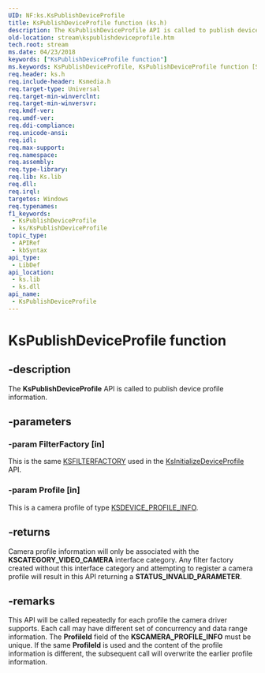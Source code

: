```yaml
---
UID: NF:ks.KsPublishDeviceProfile
title: KsPublishDeviceProfile function (ks.h)
description: The KsPublishDeviceProfile API is called to publish device profile information.
old-location: stream\kspublishdeviceprofile.htm
tech.root: stream
ms.date: 04/23/2018
keywords: ["KsPublishDeviceProfile function"]
ms.keywords: KsPublishDeviceProfile, KsPublishDeviceProfile function [Streaming Media Devices], ks/KsPublishDeviceProfile, stream.kspublishdeviceprofile
req.header: ks.h
req.include-header: Ksmedia.h
req.target-type: Universal
req.target-min-winverclnt: 
req.target-min-winversvr: 
req.kmdf-ver: 
req.umdf-ver: 
req.ddi-compliance: 
req.unicode-ansi: 
req.idl: 
req.max-support: 
req.namespace: 
req.assembly: 
req.type-library: 
req.lib: Ks.lib
req.dll: 
req.irql: 
targetos: Windows
req.typenames: 
f1_keywords:
 - KsPublishDeviceProfile
 - ks/KsPublishDeviceProfile
topic_type:
 - APIRef
 - kbSyntax
api_type:
 - LibDef
api_location:
 - ks.lib
 - ks.dll
api_name:
 - KsPublishDeviceProfile
---
```


# KsPublishDeviceProfile function


## -description

The <b>KsPublishDeviceProfile</b> API is called to publish device profile information.

## -parameters

### -param FilterFactory [in]


This is the same <a href="/windows-hardware/drivers/ddi/ks/ns-ks-_ksfilterfactory">KSFILTERFACTORY</a> used in the <a href="/windows-hardware/drivers/ddi/ks/nf-ks-ksinitializedeviceprofile">KsInitializeDeviceProfile</a> API.

### -param Profile [in]


This is a camera profile of type <a href="/windows-hardware/drivers/ddi/ksmedia/ns-ksmedia-_ksdevice_profile_info">KSDEVICE_PROFILE_INFO</a>.

## -returns

Camera profile information will only be associated with the <b>KSCATEGORY_VIDEO_CAMERA</b> interface category.  Any filter factory created without this interface category and attempting to register a camera profile will result in this API returning a <b>STATUS_INVALID_PARAMETER</b>.

## -remarks

This API will be called repeatedly for each profile the camera driver supports.  Each call may have different set of concurrency and data range information.  The <b>ProfileId</b> field of the <b>KSCAMERA_PROFILE_INFO</b> must be unique.  If the same <b>ProfileId</b> is used and the content of the profile information is different, the subsequent call will overwrite the earlier profile information.
